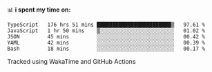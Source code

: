 📊 **i spent my time on:**
<!--START_SECTION:waka-->

```text
TypeScript   176 hrs 51 mins ████████████████████████▒   97.61 %
JavaScript   1 hr 50 mins    ▒░░░░░░░░░░░░░░░░░░░░░░░░   01.02 %
JSON         45 mins         ░░░░░░░░░░░░░░░░░░░░░░░░░   00.42 %
YAML         42 mins         ░░░░░░░░░░░░░░░░░░░░░░░░░   00.39 %
Bash         18 mins         ░░░░░░░░░░░░░░░░░░░░░░░░░   00.17 %
```

Tracked using WakaTime and GitHub Actions
<!--END_SECTION:waka-->

